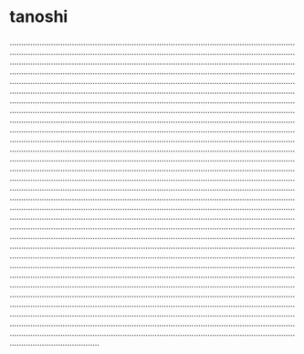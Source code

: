 # tanoshi

...........................................................................................................................................................................................................................................................................................................................................................................................................................................................................................................................................................................................................................................................................................................................................................................................................................................................................................................................................................................................................................................................................................................................................................................................................................................................................................................................................................................................................................................................................................................................................................................................................................................................................................................................................................................................................................................................................................................................................................................................................................................................................................................................................................................................................................................................................................................................................................................................................................................................................................................................................................................................................................................................................................................................................................................................................................................................................................................................................................................................................................................................................................................................................................................................................................................................................................................................................................................................................................................................................................................................................................................................................................................................................................................................................................................................................................................................................................................................................................................................................................................